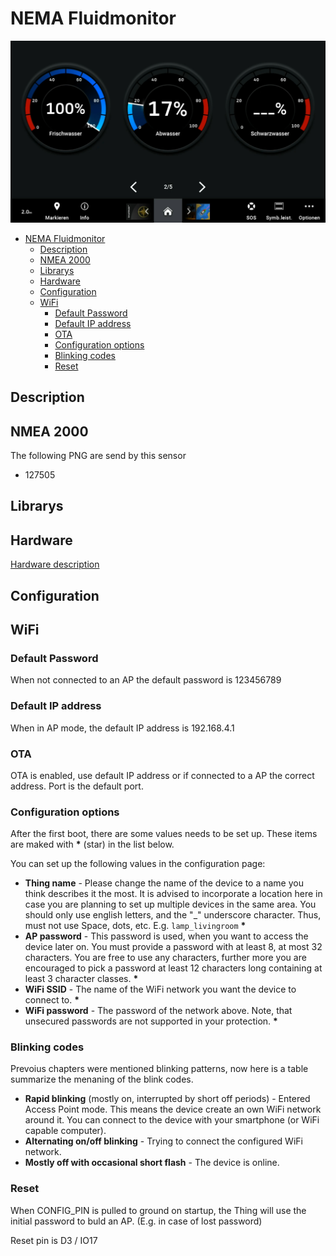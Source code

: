 # NEMA Fluidmonitor

<img title="Title" src="img/IMG_0270.png" width=600>

- [NEMA Fluidmonitor](#nema-fluidmonitor)
  - [Description](#description)
  - [NMEA 2000](#nmea-2000)
  - [Librarys](#librarys)
  - [Hardware](#hardware)
  - [Configuration](#configuration)
  - [WiFi ](#wifi-)
    - [Default Password ](#default-password-)
    - [Default IP address ](#default-ip-address-)
    - [OTA ](#ota-)
    - [Configuration options ](#configuration-options-)
    - [Blinking codes ](#blinking-codes-)
    - [Reset ](#reset-)

## Description

## NMEA 2000

The following PNG are send by this sensor

- 127505

## Librarys

## Hardware
[Hardware description](/doc/hardware.md)

## Configuration

## WiFi <a name="wifi"></a>

### Default Password <a name="wifipassword"></a>

When not connected to an AP the default password is 123456789

### Default IP address <a name="wifiipaddress"></a>

When in AP mode, the default IP address is 192.168.4.1

### OTA <a name="wifiota"></a>
OTA is enabled, use default IP address or if connected to a AP the correct address.
Port is the default port.

### Configuration options <a name="wificonfiguration"></a>

After the first boot, there are some values needs to be set up.
These items are maked with __*__ (star) in the list below.

You can set up the following values in the configuration page:

-  __Thing name__ - Please change the name of the device to
a name you think describes it the most. It is advised to
incorporate a location here in case you are planning to
set up multiple devices in the same area. You should only use
english letters, and the "_" underscore character. Thus, must not
use Space, dots, etc. E.g. `lamp_livingroom` __*__
- __AP password__ - This password is used, when you want to
access the device later on. You must provide a password with at least 8,
at most 32 characters.
You are free to use any characters, further more you are
encouraged to pick a password at least 12 characters long containing
at least 3 character classes. __*__
- __WiFi SSID__ - The name of the WiFi network you want the device
to connect to. __*__
- __WiFi password__ - The password of the network above. Note, that
unsecured passwords are not supported in your protection. __*__

### Blinking codes <a name="wifiblinkingcodes"></a>

Prevoius chapters were mentioned blinking patterns, now here is a
table summarize the menaning of the blink codes.

- __Rapid blinking__ (mostly on, interrupted by short off periods) -
Entered Access Point mode. This means the device create an own WiFi
network around it. You can connect to the device with your smartphone
(or WiFi capable computer).
- __Alternating on/off blinking__ - Trying to connect the configured
WiFi network.
- __Mostly off with occasional short flash__ - The device is online.

### Reset <a name="wifireset"></a>

When CONFIG_PIN is pulled to ground on startup, the Thing will use the initial
password to buld an AP. (E.g. in case of lost password)

Reset pin is D3 / IO17
